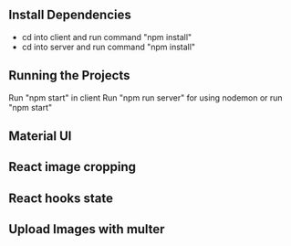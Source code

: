 ## Install Dependencies
- cd into client and run command "npm install"
- cd into server and run command "npm install"  

## Running the Projects 
 Run "npm start" in client 
 Run "npm run server" for using nodemon or run "npm start"
## Material UI
## React image cropping
## React hooks state 

## Upload Images with multer 